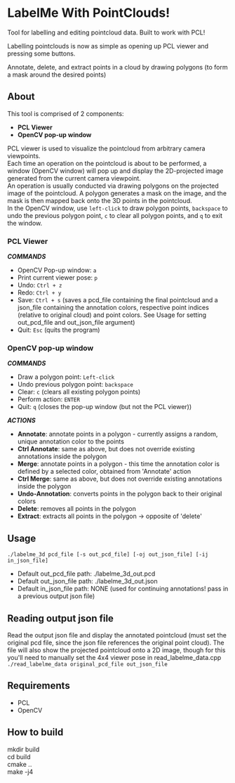 # LabelMe With PointClouds!
Tool for labelling and editing pointcloud data. Built to work with PCL!

Labelling pointclouds is now as simple as opening up PCL viewer and pressing some buttons.

Annotate, delete, and extract points in a cloud by drawing polygons (to form a mask around the desired points)

## About
This tool is comprised of 2 components:
- __PCL Viewer__
- __OpenCV pop-up window__

PCL viewer is used to visualize the pointcloud from arbitrary camera viewpoints.  
Each time an operation on the pointcloud is about to be performed, a window (OpenCV window) will pop up and display the 2D-projected image generated from the current camera viewpoint.  
An operation is usually conducted via drawing polygons on the projected image of the pointcloud. A polygon generates a mask on the image, and the mask is then mapped back onto the 3D points in the pointcloud.  
In the OpenCV window, use `left-click` to draw polygon points, `backspace` to undo the previous polygon point, `c` to clear all polygon points, and `q` to exit the window.

### PCL Viewer
___COMMANDS___
- OpenCV Pop-up window: `a`
- Print current viewer pose: `p`
- Undo: `Ctrl + z`
- Redo: `Ctrl + y`
- Save: `Ctrl + s`  (saves a pcd_file containing the final pointcloud and a json_file containing the annotation colors, respective point indices (relative to original cloud) and point colors. See Usage for setting out_pcd_file and out_json_file argument)
- Quit: `Esc`  (quits the program)

### OpenCV pop-up window  
___COMMANDS___
- Draw a polygon point: `Left-click`
- Undo previous polygon point: `backspace`
- Clear: `c` (clears all existing polygon points)
- Perform action: `ENTER`
- Quit: `q`  (closes the pop-up window (but not the PCL viewer))

___ACTIONS___
- __Annotate__: annotate points in a polygon - currently assigns a random, unique annotation color to the points
- __Ctrl Annotate__:  same as above, but does not override existing annotations inside the polygon
- __Merge__: annotate points in a polygon - this time the annotation color is defined by a selected color, obtained from 'Annotate' action
- __Ctrl Merge__:  same as above, but does not override existing annotations inside the polygon
- __Undo-Annotation__:  converts points in the polygon back to their original colors
- __Delete__:   removes all points in the polygon
- __Extract__:  extracts all points in the polygon -> opposite of 'delete'

## Usage
`./labelme_3d pcd_file [-s out_pcd_file] [-oj out_json_file] [-ij in_json_file]`  
- Default out_pcd_file path: ./labelme_3d_out.pcd
- Default out_json_file path: ./labelme_3d_out.json
- Default in_json_file path: NONE  (used for continuing annotations! pass in a previous output json file)

## Reading output json file
Read the output json file and display the annotated pointcloud (must set the original pcd file, since the json file references the original point cloud). The file will also show the projected pointcloud onto a 2D image, though for this you'll need to manually set the 4x4 viewer pose in read_labelme_data.cpp  
`./read_labelme_data original_pcd_file out_json_file`  


## Requirements
- PCL
- OpenCV

## How to build
mkdir build  
cd build  
cmake ..  
make -j4  


